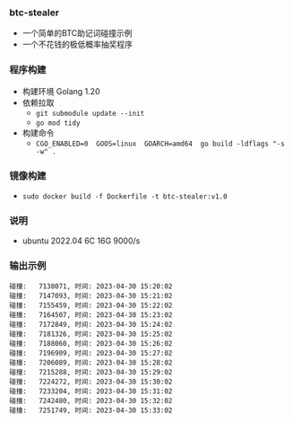 ### btc-stealer
 - 一个简单的BTC助记词碰撞示例
 - 一个不花钱的极低概率抽奖程序
### 程序构建
 - 构建环境 Golang 1.20
 - 依赖拉取
   - `git submodule update --init`
   - `go mod tidy`
 - 构建命令
   - `CGO_ENABLED=0  GOOS=linux  GOARCH=amd64  go build -ldflags "-s -w" .`
### 镜像构建
 - `sudo docker build -f Dockerfile -t btc-stealer:v1.0 `
### 说明
 - ubuntu 2022.04 6C 16G 9000/s
### 输出示例
```text
碰撞:   7138071, 时间: 2023-04-30 15:20:02
碰撞:   7147093, 时间: 2023-04-30 15:21:02
碰撞:   7155459, 时间: 2023-04-30 15:22:02
碰撞:   7164507, 时间: 2023-04-30 15:23:02
碰撞:   7172849, 时间: 2023-04-30 15:24:02
碰撞:   7181326, 时间: 2023-04-30 15:25:02
碰撞:   7188060, 时间: 2023-04-30 15:26:02
碰撞:   7196909, 时间: 2023-04-30 15:27:02
碰撞:   7206089, 时间: 2023-04-30 15:28:02
碰撞:   7215288, 时间: 2023-04-30 15:29:02
碰撞:   7224272, 时间: 2023-04-30 15:30:02
碰撞:   7233204, 时间: 2023-04-30 15:31:02
碰撞:   7242480, 时间: 2023-04-30 15:32:02
碰撞:   7251749, 时间: 2023-04-30 15:33:02
```